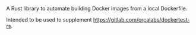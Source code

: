 A Rust library to automate building Docker images from a local Dockerfile.

Intended to be used to supplement https://gitlab.com/orcalabs/dockertest-rs.
